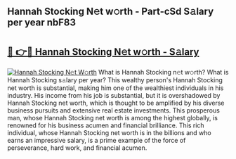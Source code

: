 ## Hannah Stocking N𝚎t w𝚘rth - Part-cSd S𝚊lary per year nbF83

# <h2><a href="http://gc30la.nevu.top/?p=Hannah+Stocking">🔗 👉🔴 Hannah Stocking N𝚎t w𝚘rth - S𝚊lary</a></h2>

[![Hannah Stocking N𝚎t W𝚘rth](https://i.imgur.com/Oavwk0R.jpeg)](http://gc30la.nevu.top/?p=Hannah+Stocking)
What is Hannah Stocking n𝚎t w𝚘rth? What is Hannah Stocking s𝚊lary per year?
This wealthy person's Hannah Stocking net worth is substantial, making him one of the wealthiest individuals in his industry. His income from his job is substantial, but it is overshadowed by Hannah Stocking net worth, which is thought to be amplified by his diverse business pursuits and extensive real estate investments. This prosperous man, whose Hannah Stocking net worth is among the highest globally, is renowned for his business acumen and financial brilliance. This rich individual, whose Hannah Stocking net worth is in the billions and who earns an impressive salary, is a prime example of the force of perseverance, hard work, and financial acumen.
